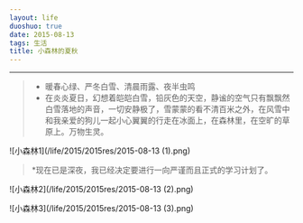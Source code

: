 ```yaml
---
layout: life
duoshuo: true
date: 2015-08-13
tags: 生活
title: 小森林的夏秋
---
```


*******

> * 暖春心绿、严冬白雪、清晨雨露、夜半虫鸣
> * 在炎炎夏日，幻想着皑皑白雪，铅灰色的天空，静谧的空气只有飘飘然白雪落地的声音，一切安静极了，雪蒙蒙的看不清百米之外，在风雪中和我亲爱的狗儿一起小心翼翼的行走在冰面上，在森林里，在空旷的草原上。万物生灵。

![小森林1](/life/2015/2015res/2015-08-13 (1).png)

> *现在已是深夜，我已经决定要进行一向严谨而且正式的学习计划了。

![小森林2](/life/2015/2015res/2015-08-13 (2).png)

![小森林3](/life/2015/2015res/2015-08-13 (3).png)